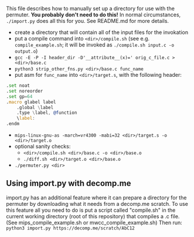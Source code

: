This file describes how to manually set up a directory for use with the permuter.
**You probably don't need to do this!** In normal circumstances, `./import.py`
does all this for you. See README.md for more details.

* create a directory that will contain all of the input files for the invokation
* put a compile command into `<dir>/compile.sh` (see e.g. `compile_example.sh`; it will be invoked as `./compile.sh input.c -o output.o`)
* `gcc -E -P -I header_dir -D'__attribute__(x)=' orig_c_file.c > <dir>/base.c`
* `python3 strip_other_fns.py <dir>/base.c func_name`
* put asm for `func_name` into `<dir>/target.s`, with the following header:

```asm
.set noat
.set noreorder
.set gp=64
.macro glabel label
    .global \label
	.type \label, @function
    \label:
.endm
```
* `mips-linux-gnu-as -march=vr4300 -mabi=32 <dir>/target.s -o <dir>/target.o`
* optional sanity checks:
  - `<dir>/compile.sh <dir>/base.c -o <dir>/base.o`
  - `./diff.sh <dir>/target.o <dir>/base.o`
* `./permuter.py <dir>`


## Using import.py with decomp.me
import.py has an additional feature where it can prepare a directory for the permuter by downloading what it needs from a decomp.me scratch. 
To use this feature all you need to do is put a script called "compile.sh" in the current working directory (root of this repository) that compiles a .c file.  (See mips_compile_example.sh or mwcc_compile_example.sh)
Then run: `python3 import.py https://decomp.me/scratch/AbC12`